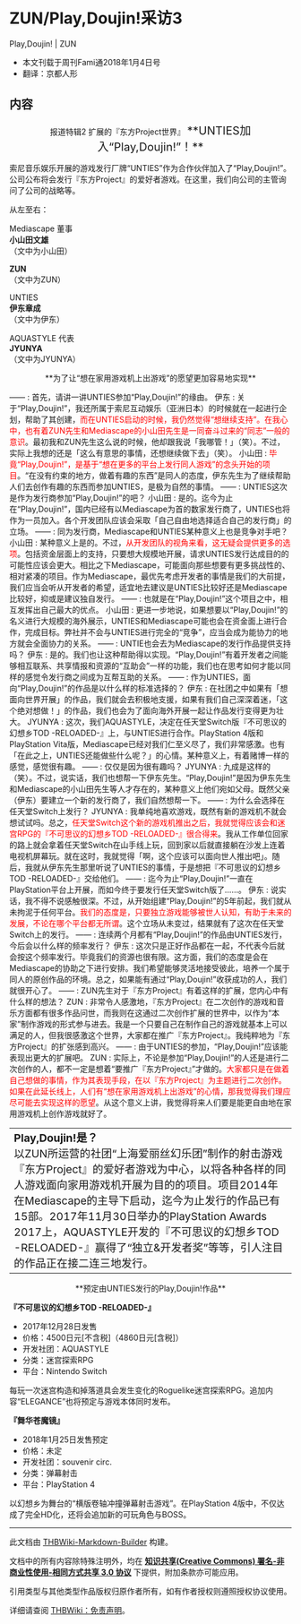 # ZUN/Play,Doujin!采访3

<!-- source html: G:\repos\THBWiki-Markdown-Builder\THBWikiMarkdown\Temp\main\b\bd\ns0%3AZUN%2FPlay%2CDoujin%21%E9%87%87%E8%AE%BF3.html -->

Play,Doujin! | ZUN

- 本文刊载于周刊Fami通2018年1月4日号
- 翻译：京都人形

## 内容

<center>报道特辑2  
扩展的『东方Project世界』  
<big><big> **UNTIES加入“Play,Doujin!”！** </big></big></center>

  
索尼音乐娱乐开展的游戏发行厂牌“UNTIES”作为合作伙伴加入了“Play,Doujin!”。公司公布将会发行『东方Project』的爱好者游戏。在这里，我们向公司的主管询问了公司的战略等。
  

[](./文件-pd采访3.jpg.md)
  
从左至右：
  
  
Mediascape 董事  
 **小山田文雄**   
（文中为小山田）
  
  
 **ZUN**   
（文中为ZUN）
  
  
UNTIES  
 **伊东章成**   
（文中为伊东）
  
  
AQUASTYLE 代表  
 **JYUNYA**   
（文中为JYUNYA）
  


<center> **为了让“想在家用游戏机上出游戏”的愿望更加容易地实现** </center>

——
: 首先，请讲一讲UNTIES参加“Play,Doujin!”的缘由。
伊东
: 关于“Play,Doujin!”，我还所属于索尼互动娱乐（亚洲日本）的时候就在一起进行企划，帮助了其创建，<font color="#FF0000">而在UNTIES启动的时候，我仍然觉得“想继续支持”。在我心中，也有着ZUN先生和Mediascape的小山田先生是一同奋斗过来的“同志”一般的意识</font>。最初我和ZUN先生这么说的时候，他却跟我说「我哪管！」（笑）。不过，实际上我想的还是「这么有意思的事情，还想继续做下去」（笑）。
小山田
: <font color="#FF0000">毕竟“Play,Doujin!”，是基于“想在更多的平台上发行同人游戏”的念头开始的项目</font>。“在没有约束的地方，做着有趣的东西”是同人的态度，伊东先生为了继续帮助人们去创作有趣的东西而参加UNTIES，是极为自然的事情。
——
: UNTIES这次是作为发行商参加“Play,Doujin!”的吧？
小山田
: 是的。迄今为止在“Play,Doujin!”，国内已经有以Mediascape为首的数家发行商了，UNTIES也将作为一员加入。各个开发团队应该会采取「自己自由地选择适合自己的发行商」的立场。
——
: 同为发行商，Mediascape和UNTIES某种意义上也是竞争对手吧？
小山田
: 某种意义上是的。不过，<font color="#FF0000">从开发团队的视角来看，这无疑会提供更多的选项</font>。包括资金层面上的支持，只要想大规模地开展，请求UNTIES发行达成目的的可能性应该会更大。相比之下Mediascape，可能面向那些想要有更多挑战性的、相对紧凑的项目。作为Mediascape，最优先考虑开发者的事情是我们的大前提，我们应当会听从开发者的希望，适宜地去建议是UNTIES比较好还是Mediascape比较好，抑或是建议独自发行。
——
: 也就是在“Play,Doujin!”这个项目之中，相互发挥出自己最大的优点。
小山田
: 更进一步地说，如果想要以“Play,Doujin!”的名义进行大规模的海外展示，UNTIES和Mediascape可能也会在资金面上进行合作，完成目标。弊社并不会与UNTIES进行完全的“竞争”，应当会成为能协力的地方就会全面协力的关系。
——
: UNTIE也会去为Mediascape的发行作品提供支持吗？
伊东
: 是的。我们也让这种帮助得以实现。“Play,Doujin!”有着开发者之间能够相互联系、共享情报和资源的“互助会”一样的功能，我们也在思考如何才能以同样的感觉令发行商之间成为互帮互助的关系。
——
: 作为UNTIES，面向“Play,Doujin!”的作品是以什么样的标准选择的？
伊东
: 在社团之中如果有「想面向世界开展」的作品，我们就会去积极地支援，如果有我们自己深深着迷，「这个绝对想做！」的作品，我们也会为了面向海外开展一起让作品发行变得更为壮大。
JYUNYA
: 这次，我们AQUASTYLE，决定在任天堂Switch版『不可思议的幻想乡TOD -RELOADED-』上，与UNTIES进行合作。PlayStation 4版和PlayStation Vita版，Mediascape已经对我们仁至义尽了，我们非常感激。也有「在此之上，UNTIES还能做些什么呢？」的心情。某种意义上，有着赌博一样的感觉，感觉很有趣。
——
: 仅仅是因为很有趣吗？
JYUNYA
: 九成是这样的（笑）。不过，说实话，我们也想帮一下伊东先生。“Play,Doujin!”是因为伊东先生和Mediascape的小山田先生等人才存在的，某种意义上他们宛如父母。既然父亲（伊东）要建立一个新的发行商了，我们自然想帮一下。
——
: 为什么会选择在任天堂Switch上发行？
JYUNYA
: 我单纯地喜欢游戏，既然有新的游戏机不就会想试试吗。总之，<font color="#FF0000">任天堂Switch这个新的游戏机推出之后，我就觉得应该会和迷宫RPG的『不可思议的幻想乡TOD -RELOADED-』很合得来</font>。我从工作单位回家的路上就会拿着任天堂Switch在山手线上玩，回到家以后就直接躺在沙发上连着电视机屏幕玩。就在这时，我就觉得「啊，这个应该可以面向世人推出吧」。随后，我就从伊东先生那里听说了UNTIES的事情，于是想把『不可思议的幻想乡TOD -RELOADED-』交给他们。
——
: 迄今为止“Play,Doujin!”一直在PlayStation平台上开展，而如今终于要发行任天堂Switch版了……。
伊东
: 说实话，我不得不说感触很深。不过，从开始组建“Play,Doujin!”的5年前起，我们就从未拘泥于任何平台。<font color="#FF0000">我们的态度是，只要独立游戏能够被世人认知，有助于未来的发展，不论在哪个平台都无所谓</font>。这个立场从未变过，结果就有了这次在任天堂Switch上的发行。
——
: 连续两个月都有“Play,Doujin!”的作品由UNTIES发行，今后会以什么样的频率发行？
伊东
: 这次只是正好作品都在一起，不代表今后就会按这个频率发行。毕竟我们的资源也很有限。这方面，我们的态度是会在Mediascape的协助之下进行安排。我们希望能够灵活地接受彼此，培养一个属于同人的原创作品的环境。总之，如果能有通过“Play,Doujin!”收获成功的人，我们就很开心了。
——
: ZUN先生对于『东方Project』有着这样的扩展，您内心中有什么样的想法？
ZUN
: 非常令人感激地，『东方Project』在二次创作的游戏和音乐方面都有很多作品问世，而我则在这通过二次创作扩展的世界中，以作为“本家”制作游戏的形式参与进去。我是一个只要自己在制作自己的游戏就基本上可以满足的人，但我很感激这个世界，大家都在推广『东方Project』。我纯粹地为『东方Project』的扩张感到高兴。
——
: 由于UNTIES的参加，“Play,Doujin!”应该能表现出更大的扩展吧。
ZUN
: 实际上，不论是参加“Play,Doujin!”的人还是进行二次创作的人，都不一定是想着“要推广『东方Project』”才做的。<font color="#FF0000">大家都只是在做着自己想做的事情，作为其表现手段，在以『东方Project』为主题进行二次创作。如果在此延长线上，人们有“想在家用游戏机上出游戏”的心情，那我觉得我们理应尽可能去实现这样的愿望</font>。从这个意义上讲，我觉得将来人们要是能更自由地在家用游戏机上创作游戏就好了。


<table>
<tbody><tr><td><big><b>Play,Doujin!是？</b><br>以ZUN所运营的社团“上海爱丽丝幻乐团”制作的射击游戏『东方Project』的爱好者游戏为中心，以将各种各样的同人游戏面向家用游戏机开展为目的的项目。项目2014年在Mediascape的主导下启动，迄今为止发行的作品已有15部。2017年11月30日举办的PlayStation Awards 2017上，AQUASTYLE开发的『不可思议的幻想乡TOD -RELOADED-』赢得了“独立&amp;开发者奖”等等，引人注目的作品正在接二连三地发行。</big></td></tr>
</tbody></table>


  
  

  


<center> **预定由UNTIES发行的Play,Doujin!作品** </center>

  
 **『不可思议的幻想乡TOD -RELOADED-』** 
  

- 2017年12月28日发售
- 价格：4500日元[不含税]（4860日元[含税]）
- 开发社团：AQUASTYLE
- 分类：迷宫探索RPG
- 平台：Nintendo Switch

  
每玩一次迷宫构造和掉落道具会发生变化的Roguelike迷宫探索RPG。追加内容“ELEGANCE”也将预定与游戏本体同时发布。
  
  
  

 **『舞华苍魔镜』** 
  

- 2018年1月25日发售预定
- 价格：未定
- 开发社团：souvenir circ.
- 分类：弹幕射击
- 平台：PlayStation 4

  
以幻想乡为舞台的“横版卷轴冲撞弹幕射击游戏”。在PlayStation 4版中，不仅达成了完全HD化，还将会追加新的可玩角色与BOSS。
  





---

此文档由 [THBWiki-Markdown-Builder](https://github.com/Delsin-Yu/THBWiki-Markdown-Builder) 构建。

文档中的所有内容除特殊注明外，均在 [**知识共享(Creative Commons) 署名-非商业性使用-相同方式共享 3.0 协议**](https://creativecommons.org/licenses/by-sa/3.0/deed.zh-hans) 下提供，附加条款亦可能应用。

引用类型与其他类型作品版权归原作者所有，如有作者授权则遵照授权协议使用。

详细请查阅 [THBWiki：免责声明](https://thbwiki.cc/THBWiki:%E5%85%8D%E8%B4%A3%E5%A3%B0%E6%98%8E)。

